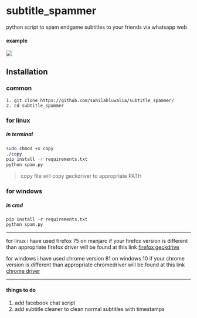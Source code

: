 # subtitle_spammer
python script to spam endgame subtitles to your friends via whatsapp web

#### example


![](https://imgur.com/7ahXb1z.png)






## Installation

### common
```
1. git clone https://github.com/sahilahluwalia/subtitle_spammer/
2. cd subtitle_spammer
```

### for linux
##### in terminal
```bash
sudo chmod +x copy
./copy
pip install -r requirements.txt
python spam.py
```
> copy file will copy geckdriver to appropriate PATH

### for windows
##### in cmd
```
pip install -r requirements.txt
python spam.py
```

***
for linux i have used firefox 75 on manjaro
if your firefox version is different than appropriate firefox driver will be found at this link
[firefox geckdrive](https://github.com/mozilla/geckodriver/releases)

for windows i have used chrome version 81 on windows 10 
if your chrome version is different than appropriate chromedriver will be found at this link
[chrome driver](https://chromedriver.chromium.org/downloads)

---
#### things to do

1. add facebook chat script
2. add subtitle cleaner to clean normal subtitles with timestamps

